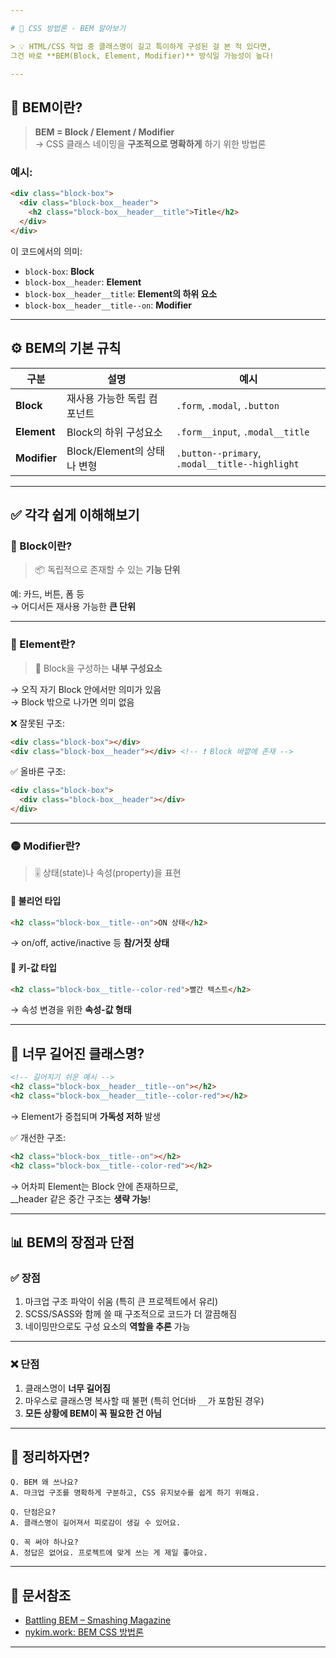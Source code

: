 ```yaml
---

# 📐 CSS 방법론 - BEM 알아보기

> 💡 HTML/CSS 작업 중 클래스명이 길고 특이하게 구성된 걸 본 적 있다면,  
그건 바로 **BEM(Block, Element, Modifier)** 방식일 가능성이 높다!

---
```


## 📌 BEM이란?

> **BEM = Block / Element / Modifier**  
→ CSS 클래스 네이밍을 **구조적으로 명확하게** 하기 위한 방법론

### 예시:

```html
<div class="block-box">
  <div class="block-box__header">
    <h2 class="block-box__header__title">Title</h2>
  </div>
</div>
```

이 코드에서의 의미:
- `block-box`: **Block**
- `block-box__header`: **Element**
- `block-box__header__title`: **Element의 하위 요소**
- `block-box__header__title--on`: **Modifier**

---

## ⚙️ BEM의 기본 규칙

| 구분 | 설명 | 예시 |
|------|------|------|
| **Block** | 재사용 가능한 독립 컴포넌트 | `.form`, `.modal`, `.button` |
| **Element** | Block의 하위 구성요소 | `.form__input`, `.modal__title` |
| **Modifier** | Block/Element의 상태나 변형 | `.button--primary`, `.modal__title--highlight` |

---

## ✅ 각각 쉽게 이해해보기

### 🔷 Block이란?
> 📦 독립적으로 존재할 수 있는 **기능 단위**

예: 카드, 버튼, 폼 등  
→ 어디서든 재사용 가능한 **큰 단위**

---

### 🔹 Element란?
> 🔧 Block을 구성하는 **내부 구성요소**

→ 오직 자기 Block 안에서만 의미가 있음  
→ Block 밖으로 나가면 의미 없음

❌ 잘못된 구조:

```html
<div class="block-box"></div>
<div class="block-box__header"></div> <!-- ❗ Block 바깥에 존재 -->
```

✅ 올바른 구조:

```html
<div class="block-box">
  <div class="block-box__header"></div>
</div>
```

---

### 🟡 Modifier란?
> 🎚️ 상태(state)나 속성(property)을 표현

#### 📍 불리언 타입
```html
<h2 class="block-box__title--on">ON 상태</h2>
```

→ on/off, active/inactive 등 **참/거짓 상태**

#### 📍 키-값 타입
```html
<h2 class="block-box__title--color-red">빨간 텍스트</h2>
```

→ 속성 변경을 위한 **속성-값 형태**

---

## 🧵 너무 길어진 클래스명?

```html
<!-- 길어지기 쉬운 예시 -->
<h2 class="block-box__header__title--on"></h2>
<h2 class="block-box__header__title--color-red"></h2>
```

→ Element가 중첩되며 **가독성 저하** 발생

✅ 개선한 구조:

```html
<h2 class="block-box__title--on"></h2>
<h2 class="block-box__title--color-red"></h2>
```

→ 어차피 Element는 Block 안에 존재하므로,  
__header 같은 중간 구조는 **생략 가능**!

---

## 📊 BEM의 장점과 단점

### ✅ 장점

1. 마크업 구조 파악이 쉬움 (특히 큰 프로젝트에서 유리)
2. SCSS/SASS와 함께 쓸 때 구조적으로 코드가 더 깔끔해짐
3. 네이밍만으로도 구성 요소의 **역할을 추론** 가능

---

### ❌ 단점

1. 클래스명이 **너무 길어짐**
2. 마우스로 클래스명 복사할 때 불편 (특히 언더바 `__`가 포함된 경우)
3. **모든 상황에 BEM이 꼭 필요한 건 아님**

---

## 🧾 정리하자면?

```
Q. BEM 왜 쓰나요?
A. 마크업 구조를 명확하게 구분하고, CSS 유지보수를 쉽게 하기 위해요.

Q. 단점은요?
A. 클래스명이 길어져서 피로감이 생길 수 있어요.

Q. 꼭 써야 하나요?
A. 정답은 없어요. 프로젝트에 맞게 쓰는 게 제일 좋아요.
```

---

## 📎 문서참조

- [Battling BEM – Smashing Magazine](https://www.smashingmagazine.com/2016/06/battling-bem-extended-edition-common-problems-and-how-to-avoid-them/)
- [nykim.work: BEM CSS 방법론](https://nykim.work/15)

---